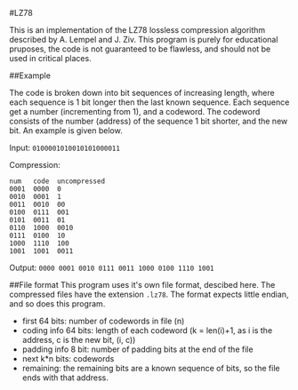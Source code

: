 #LZ78

This is an implementation of the LZ78 lossless compression algorithm described by A. Lempel and J. Ziv.
This program is purely for educational pruposes, the code is not guaranteed to be flawless, and should not be used in critical places. 

##Example

The code is broken down into bit sequences of increasing length, where each sequence is 1 bit longer then the last known sequence. Each sequence get a number (incrementing from 1), and a codeword. The codeword consists of the number (address) of the sequence 1 bit shorter, and the new bit. An example is given below.

Input:
```0100001010010101000011```

Compression:
```0 1 00 001 01 0010 10 100 0011
num   code  uncompressed
0001  0000  0
0010  0001  1
0011  0010  00
0100  0111  001 
0101  0011  01
0110  1000  0010
0111  0100  10
1000  1110  100
1001  1001  0011
```

Output:
`0000 0001 0010 0111 0011 1000 0100 1110 1001`

##File format
This program uses it's own file format, descibed here. The compressed files have the extension `.lz78`. The format expects little endian, and so does this program.
 
 * first 64 bits: number of codewords in file (n)
 * coding info 64 bits: length of each codeword (k = len(i)+1, as i is the address, c is the new bit, (i, c))
 * padding info 8 bit: number of padding bits at the end of the file
 * next k*n bits: codewords
 * remaining: the remaining bits are a known sequence of bits, so the file ends with that address.